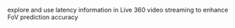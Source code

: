 explore and use latency information in Live 360 video streaming to enhance FoV prediction accuracy  
